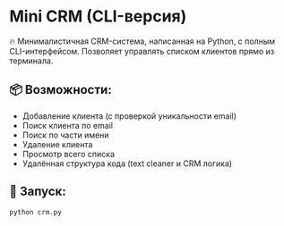 
# Mini CRM (CLI-версия)

🔥 Минималистичная CRM-система, написанная на Python, с полным CLI-интерфейсом. Позволяет управлять списком клиентов прямо из терминала.

## 📦 Возможности:

- Добавление клиента (с проверкой уникальности email)
- Поиск клиента по email
- Поиск по части имени
- Удаление клиента
- Просмотр всего списка
- Удалённая структура кода (text cleaner и CRM логика)

## 🚀 Запуск:

```bash
python crm.py

